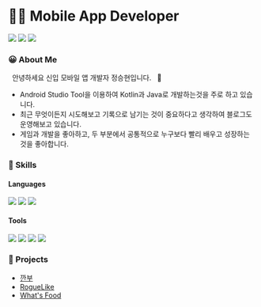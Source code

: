 # 👨‍💻 Mobile App Developer

<p>
   <a href="https://www.notion.so/e301dbd87c6b442691154bc35b1f5548" target="_blank"><img src="https://img.shields.io/badge/Portfolio-DD0B78?style=flat-square&logo=Notion&logoColor=white"/></a>
   <a href="mailto:wjdtmd789@gmail.com" target="_blank"><img src="https://img.shields.io/badge/wjdtmd789@gmail.com-EA4335?style=flat-square&logo=Gmail&logoColor=white"/></a>
   <a href="https://blog.daum.net/seunghyeon3515" target="_blank"><img src="https://img.shields.io/badge/Blog-FFCD00?style=flat-square&logo=KakaoTalk&logoColor=white"/></a>
</p>

### 😀 About Me
<p>
  &nbsp; 안녕하세요 신입 모바일 앱 개발자 정승현입니다. &nbsp; 🚀<br/>
  
  - Android Studio Tool을 이용하여 Kotlin과 Java로 개발하는것을 주로 하고 있습니다.
  - 최근 무엇이든지 시도해보고 기록으로 남기는 것이 중요하다고 생각하여 블로그도 운영해보고 있습니다.
  - 게임과 개발을 좋아하고, 두 부분에서 공통적으로 누구보다 빨리 배우고 성장하는 것을 좋아합니다.
</p>

### 💪 Skills
#### Languages
<p>
  <img src="https://img.shields.io/badge/Android-3DDC84?style=flat-square&logo=Android&logoColor=white"/>
  <img src="https://img.shields.io/badge/Kotlin-0095D5?style=flat-square&logo=Kotlin&logoColor=white"/>
  <img src="https://img.shields.io/badge/Java-007396?style=flat-square&logo=Java&logoColor=white"/>
</p>

#### Tools
<p>
  <img src="https://img.shields.io/badge/Slack-E8E8E8?style=flat-square&logo=Slack&logoColor=black"/>
  <img src="https://img.shields.io/badge/Firebase-FFCA28?style=flat-square&logo=Firebase&logoColor=black"/>
  <img src="https://img.shields.io/badge/GitHub-F05032?style=flat-square&logo=GitHub&logoColor=white"/>
  <img src="https://img.shields.io/badge/Redmine-FA7343?style=flat-square&logo=Redmine&logoColor=black"/>
</p>

### 📂 Projects
 - [깐부](https://github.com/SeungHyeonJung97/GganbuActivity)
 - [RogueLike](https://github.com/SeungHyeonJung97/RogueLikeExample)
 - [What's Food](https://github.com/SeungHyeonJung97/WhatsFood)


